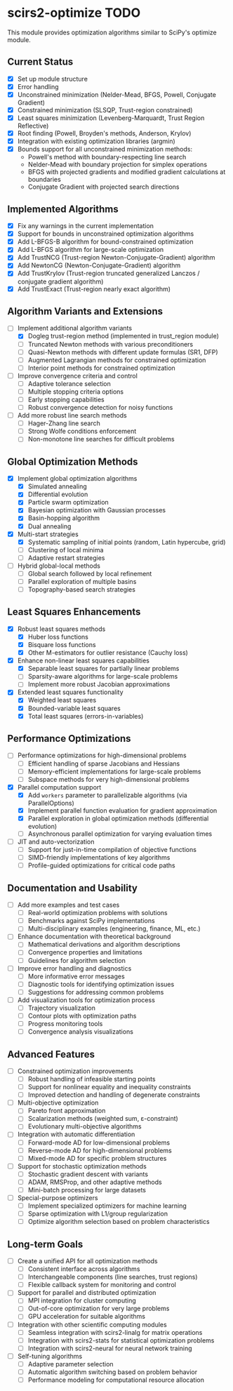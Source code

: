 # scirs2-optimize TODO

This module provides optimization algorithms similar to SciPy's optimize module.

## Current Status

- [x] Set up module structure
- [x] Error handling
- [x] Unconstrained minimization (Nelder-Mead, BFGS, Powell, Conjugate Gradient)
- [x] Constrained minimization (SLSQP, Trust-region constrained)
- [x] Least squares minimization (Levenberg-Marquardt, Trust Region Reflective)
- [x] Root finding (Powell, Broyden's methods, Anderson, Krylov)
- [x] Integration with existing optimization libraries (argmin)
- [x] Bounds support for all unconstrained minimization methods:
  - Powell's method with boundary-respecting line search
  - Nelder-Mead with boundary projection for simplex operations
  - BFGS with projected gradients and modified gradient calculations at boundaries
  - Conjugate Gradient with projected search directions

## Implemented Algorithms

- [x] Fix any warnings in the current implementation
- [x] Support for bounds in unconstrained optimization algorithms
- [x] Add L-BFGS-B algorithm for bound-constrained optimization
- [x] Add L-BFGS algorithm for large-scale optimization
- [x] Add TrustNCG (Trust-region Newton-Conjugate-Gradient) algorithm
- [x] Add NewtonCG (Newton-Conjugate-Gradient) algorithm
- [x] Add TrustKrylov (Trust-region truncated generalized Lanczos / conjugate gradient algorithm)
- [x] Add TrustExact (Trust-region nearly exact algorithm)

## Algorithm Variants and Extensions

- [ ] Implement additional algorithm variants
  - [x] Dogleg trust-region method (implemented in trust_region module)
  - [ ] Truncated Newton methods with various preconditioners
  - [ ] Quasi-Newton methods with different update formulas (SR1, DFP)
  - [ ] Augmented Lagrangian methods for constrained optimization
  - [ ] Interior point methods for constrained optimization
- [ ] Improve convergence criteria and control
  - [ ] Adaptive tolerance selection
  - [ ] Multiple stopping criteria options
  - [ ] Early stopping capabilities
  - [ ] Robust convergence detection for noisy functions
- [ ] Add more robust line search methods
  - [ ] Hager-Zhang line search
  - [ ] Strong Wolfe conditions enforcement
  - [ ] Non-monotone line searches for difficult problems

## Global Optimization Methods

- [x] Implement global optimization algorithms
  - [x] Simulated annealing
  - [x] Differential evolution
  - [x] Particle swarm optimization
  - [x] Bayesian optimization with Gaussian processes
  - [x] Basin-hopping algorithm
  - [x] Dual annealing
- [x] Multi-start strategies
  - [x] Systematic sampling of initial points (random, Latin hypercube, grid)
  - [ ] Clustering of local minima
  - [ ] Adaptive restart strategies
- [ ] Hybrid global-local methods
  - [ ] Global search followed by local refinement
  - [ ] Parallel exploration of multiple basins
  - [ ] Topography-based search strategies

## Least Squares Enhancements

- [x] Robust least squares methods
  - [x] Huber loss functions
  - [x] Bisquare loss functions
  - [x] Other M-estimators for outlier resistance (Cauchy loss)
- [x] Enhance non-linear least squares capabilities
  - [x] Separable least squares for partially linear problems
  - [ ] Sparsity-aware algorithms for large-scale problems
  - [ ] Implement more robust Jacobian approximations
- [x] Extended least squares functionality
  - [x] Weighted least squares
  - [x] Bounded-variable least squares
  - [x] Total least squares (errors-in-variables)

## Performance Optimizations

- [ ] Performance optimizations for high-dimensional problems
  - [ ] Efficient handling of sparse Jacobians and Hessians
  - [ ] Memory-efficient implementations for large-scale problems
  - [ ] Subspace methods for very high-dimensional problems
- [x] Parallel computation support
  - [x] Add `workers` parameter to parallelizable algorithms (via ParallelOptions)
  - [x] Implement parallel function evaluation for gradient approximation
  - [x] Parallel exploration in global optimization methods (differential evolution)
  - [ ] Asynchronous parallel optimization for varying evaluation times
- [ ] JIT and auto-vectorization
  - [ ] Support for just-in-time compilation of objective functions
  - [ ] SIMD-friendly implementations of key algorithms
  - [ ] Profile-guided optimizations for critical code paths

## Documentation and Usability

- [ ] Add more examples and test cases
  - [ ] Real-world optimization problems with solutions
  - [ ] Benchmarks against SciPy implementations
  - [ ] Multi-disciplinary examples (engineering, finance, ML, etc.)
- [ ] Enhance documentation with theoretical background
  - [ ] Mathematical derivations and algorithm descriptions
  - [ ] Convergence properties and limitations
  - [ ] Guidelines for algorithm selection
- [ ] Improve error handling and diagnostics
  - [ ] More informative error messages
  - [ ] Diagnostic tools for identifying optimization issues
  - [ ] Suggestions for addressing common problems
- [ ] Add visualization tools for optimization process
  - [ ] Trajectory visualization
  - [ ] Contour plots with optimization paths
  - [ ] Progress monitoring tools
  - [ ] Convergence analysis visualizations

## Advanced Features

- [ ] Constrained optimization improvements
  - [ ] Robust handling of infeasible starting points
  - [ ] Support for nonlinear equality and inequality constraints
  - [ ] Improved detection and handling of degenerate constraints
- [ ] Multi-objective optimization
  - [ ] Pareto front approximation
  - [ ] Scalarization methods (weighted sum, ε-constraint)
  - [ ] Evolutionary multi-objective algorithms
- [ ] Integration with automatic differentiation
  - [ ] Forward-mode AD for low-dimensional problems
  - [ ] Reverse-mode AD for high-dimensional problems
  - [ ] Mixed-mode AD for specific problem structures
- [ ] Support for stochastic optimization methods
  - [ ] Stochastic gradient descent with variants
  - [ ] ADAM, RMSProp, and other adaptive methods
  - [ ] Mini-batch processing for large datasets
- [ ] Special-purpose optimizers
  - [ ] Implement specialized optimizers for machine learning
  - [ ] Sparse optimization with L1/group regularization
  - [ ] Optimize algorithm selection based on problem characteristics

## Long-term Goals

- [ ] Create a unified API for all optimization methods
  - [ ] Consistent interface across algorithms
  - [ ] Interchangeable components (line searches, trust regions)
  - [ ] Flexible callback system for monitoring and control
- [ ] Support for parallel and distributed optimization
  - [ ] MPI integration for cluster computing
  - [ ] Out-of-core optimization for very large problems
  - [ ] GPU acceleration for suitable algorithms
- [ ] Integration with other scientific computing modules
  - [ ] Seamless integration with scirs2-linalg for matrix operations
  - [ ] Integration with scirs2-stats for statistical optimization problems
  - [ ] Integration with scirs2-neural for neural network training
- [ ] Self-tuning algorithms
  - [ ] Adaptive parameter selection
  - [ ] Automatic algorithm switching based on problem behavior
  - [ ] Performance modeling for computational resource allocation